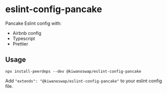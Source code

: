 # eslint-config-pancake

Pancake Eslint config with:

- Airbnb config
- Typescript
- Prettier

## Usage

```
npx install-peerdeps --dev @kiwanoswap/eslint-config-pancake
```

Add `"extends": "@kiwanoswap/eslint-config-pancake"` to your eslint config file.
